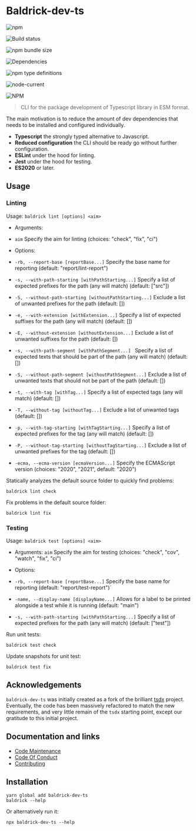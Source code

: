 # Baldrick-dev-ts

![npm](https://img.shields.io/npm/v/baldrick-dev-ts)

![Build status](https://github.com/flarebyte/baldrick-dev-ts/actions/workflows/main.yml/badge.svg)

![npm bundle size](https://img.shields.io/bundlephobia/min/baldrick-dev-ts)

![Dependencies](https://status.david-dm.org/gh/flarebyte/baldrick-dev-ts.svg)

![npm type definitions](https://img.shields.io/npm/types/baldrick-dev-ts)

![node-current](https://img.shields.io/node/v/baldrick-dev-ts)

![NPM](https://img.shields.io/npm/l/baldrick-dev-ts)

> CLI for the package development of Typescript library in ESM format.

The main motivation is to reduce the amount of dev dependencies that needs to be installed and configured individually.

-   **Typescript** the strongly typed alternative to Javascript.
-   **Reduced configuration** the CLI should be ready go without further configuration.
-   **ESLint** under the hood for linting.
-   **Jest** under the hood for testing.
-   **ES2020** or later.

## Usage

### Linting

Usage:  `baldrick lint [options] <aim>`

-   Arguments:
-   `aim`                                                   Specify the aim for linting (choices: "check", "fix", "ci")

-   Options:
-   `-rb, --report-base [reportBase...]`                    Specify the base name for reporting (default: "report/lint-report")
-   `-s, --with-path-starting [withPathStarting...]`        Specify a list of expected prefixes for the path (any will match) (default: ["src"])
-   `-S, --without-path-starting [withoutPathStarting...]` Exclude a list of unwanted prefixes for the path (default: \[])
-   `-e, --with-extension [withExtension...]`              Specify a list of expected suffixes for the path (any will match) (default: \[])
-   `-E, --without-extension [withoutExtension...]`         Exclude a list of unwanted suffixes for the path (default: \[])
-   `-s, --with-path-segment [withPathSegment...] `         Specify a list of expected texts that should be part of the path (any will match) (default: \[])
-   `-S, --without-path-segment [withoutPathSegment...]`   Exclude a list of unwanted texts that should not be part of the path (default: \[])
-   `-t, --with-tag [withTag...]`                           Specify a list of expected tags (any will match) (default: \[])
-   `-T, --without-tag [withoutTag...]`                     Exclude a list of unwanted tags (default: \[])
-   `-p, --with-tag-starting [withTagStarting...]`          Specify a list of expected prefixes for the tag (any will match) (default: \[])
-   `-P, --without-tag-starting [withoutTagStarting...]`    Exclude a list of unwanted prefixes for the tag (default: \[])
-   `-ecma, --ecma-version [ecmaVersion...]`                Specify the ECMAScript version (choices: "2020", "2021", default: "2020")

Statically analyzes the default source folder to quickly find problems:

`baldrick lint check`

Fix problems in the default source folder:

`baldrick lint fix`

### Testing

Usage: `baldrick test [options] <aim>`

-   Arguments:
`aim`                                            Specify the aim for testing (choices: "check", "cov", "watch", "fix", "ci")

-   Options:

-   `-rb, --report-base [reportBase...]`              Specify the base name for reporting (default: "report/test-report")\`
-   `-name, --display-name [displayName...]`          Allows for a label to be printed alongside a test while it is running (default: "main")
-   `-s, --with-path-starting [withPathStarting...]`  Specify a list of expected prefixes for the path (any will match) (default: ["test"])

Run unit tests:

`baldrick test check`

Update snapshots for unit test:

`baldrick test fix`

## Acknowledgements

`baldrick-dev-ts` was initially created as a fork of the brilliant [tsdx](https://github.com/jaredpalmer/tsdx) project.
Eventually, the code has been massively refactored to match the new requirements, and very little remain of the `tsdx` starting point, except our gratitude to this initial project.

## Documentation and links

* [Code Maintenance](MAINTENANCE.md)
* [Code Of Conduct](CODE_OF_CONDUCT.md)
* [Contributing](CONTRIBUTING.md)

## Installation

```
yarn global add baldrick-dev-ts
baldrick --help
```
Or alternatively run it:
```
npx baldrick-dev-ts --help
```